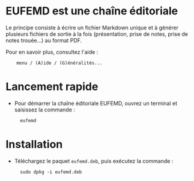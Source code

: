 # EUFEMD est une chaîne éditoriale

Le principe consiste à écrire un fichier Markdown unique et à générer 
plusieurs fichiers de sortie à la fois (présentation, prise de notes, 
prise de notes trouée...) au format PDF.

Pour en savoir plus, consultez l'aide : 

		menu / (A)ide / (G)énéralités... 

# Lancement rapide

+ Pour démarrer la chaîne éditoriale EUFEMD, ouvrez un terminal et 
saisissez la commande :

		eufemd

# Installation

+ Téléchargez le paquet `eufemd.deb`, puis exécutez la commande :

		sudo dpkg -i eufemd.deb
